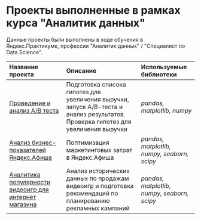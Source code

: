 # Проекты выполненные в рамках курса "Аналитик данных"

Данные проекты были выполнены в ходе обучения в Яндекс.Практикуме, профессии "Аналитик данных" / "Специалист по Data Science".

| Название проекта | Описание | Используемые библиотеки | 
| :---------------------- | :---------------------- | :---------------------- |
| [Проведение и анализ А/В теста](A-B_test) | Подготовка списока гипотез для увеличения выручки, запуск А/В-теста и анализ результатов. Проверка гипотез для увеличения выручки| *pandas, matplotlib, numpy* |
| [Анализ бизнес-показателей Яндекс.Афиша](Afisha_analysis) | Поптимизация маркетинговых затрат в Яндекс.Афиша| *pandas, matplotlib, numpy, seaborn, scipy* |
| [Аналитика популярности видеоигр для интернет магазина](Game_analysis) | Анализ исторических данных по продажам видеоигр и подготовка рекомендаций по планированию рекламных кампаний| *pandas, matplotlib, numpy, seaborn, scipy* |
